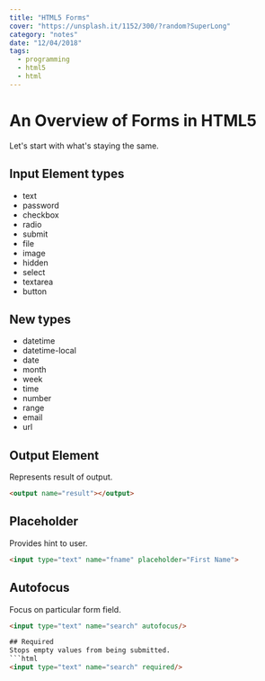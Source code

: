 ```yaml
---
title: "HTML5 Forms"
cover: "https://unsplash.it/1152/300/?random?SuperLong"
category: "notes"
date: "12/04/2018"
tags:
  - programming
  - html5
  - html
---
```


# An Overview of Forms in HTML5

Let's start with what's staying the same.

## Input Element types

- text
- password
- checkbox
- radio
- submit
- file
- image
- hidden
- select
- textarea
- button

## New types

- datetime
- datetime-local
- date
- month
- week
- time
- number
- range
- email
- url

## Output Element

Represents result of output.

```html
<output name="result"></output>
```

## Placeholder

Provides hint to user.

```html
<input type="text" name="fname" placeholder="First Name">
```

## Autofocus

Focus on particular form field.

````html
<input type="text" name="search" autofocus/>

## Required
Stops empty values from being submitted.
```html
<input type="text" name="search" required/>
````
